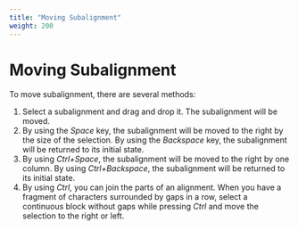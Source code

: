 ```yaml
---
title: "Moving Subalignment"
weight: 200
---
```


# Moving Subalignment

To move subalignment, there are several methods:

1.  Select a subalignment and drag and drop it. The subalignment will be moved.
2.  By using the _Space_ key, the subalignment will be moved to the right by the size of the selection. By using the _Backspace_ key, the subalignment will be returned to its initial state.
3.  By using _Ctrl+Space_, the subalignment will be moved to the right by one column. By using _Ctrl+Backspace_, the subalignment will be returned to its initial state.
4.  By using _Ctrl_, you can join the parts of an alignment. When you have a fragment of characters surrounded by gaps in a row, select a continuous block without gaps while pressing _Ctrl_ and move the selection to the right or left.